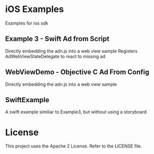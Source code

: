 # iOS Examples

Examples for ios sdk

## Example 3 - Swift Ad from Script

Directly embedding the adn.js into a web view sample
Registers AdWebViewStateDelegate to react to missing ad

## WebViewDemo - Objective C Ad From Config

Directly embedding the adn.js into a web view sample

## SwiftExample

A swift example similiar to Example3, but without using a storyboard

# License

This project uses the Apache 2 License.  Refer to the LICENSE file.

